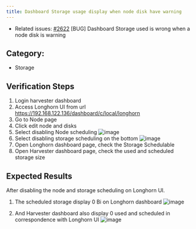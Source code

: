 ```yaml
---
title: Dashboard Storage usage display when node disk have warning
---
```


* Related issues: [#2622](https://github.com/harvester/harvester/issues/2622) [BUG] Dashboard Storage used is wrong when a node disk is warning

  
## Category: 
* Storage

## Verification Steps
1. Login harvester dashboard
1. Access Longhorn UI from url https://192.168.122.136/dashboard/c/local/longhorn 
1. Go to Node page 
1. Click edit node and disks
1. Select disabling Node scheduling
    ![image](https://user-images.githubusercontent.com/29251855/187578343-653d0235-92a9-4979-aae0-b62b606df525.png)
1. Select disabling storage scheduling on the bottom
    ![image](https://user-images.githubusercontent.com/29251855/187578175-326b5909-cd6a-4e31-a1cf-92df5e619a5c.png)
1. Open Longhorn dashboard page, check the Storage Schedulable 
1. Open Harvester dashboard page, check the used and scheduled storage size  

## Expected Results
After disabling the node and storage scheduling on Longhorn UI. 
1. The scheduled storage display 0 Bi on Longhorn dashboard 
    ![image](https://user-images.githubusercontent.com/29251855/187577965-99dc5c6f-c270-4546-8c48-d93bb462e5a7.png)
 
1. And Harvester dashboard also display 0 used and scheduled in correspondence with Longhorn UI
    ![image](https://user-images.githubusercontent.com/29251855/187606026-a735994b-6527-417f-b0e3-e8da183afe73.png)